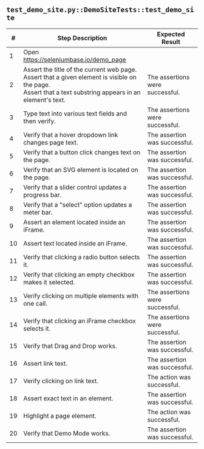 ``test_demo_site.py::DemoSiteTests::test_demo_site``
---
| # | Step Description | Expected Result |
| - | ---------------- | --------------- |
| 1 | Open https://seleniumbase.io/demo_page |  |
| 2 | Assert the title of the current web page. <br /> Assert that a given element is visible on the page. <br /> Assert that a text substring appears in an element's text. | The assertions were successful. |
| 3 | Type text into various text fields and then verify. | The assertions were successful. |
| 4 | Verify that a hover dropdown link changes page text. | The assertion was successful. |
| 5 | Verify that a button click changes text on the page. | The assertion was successful. |
| 6 | Verify that an SVG element is located on the page. | The assertion was successful. |
| 7 | Verify that a slider control updates a progress bar. | The assertion was successful. |
| 8 | Verify that a "select" option updates a meter bar. | The assertion was successful. |
| 9 | Assert an element located inside an iFrame. | The assertion was successful. |
| 10 | Assert text located inside an iFrame. | The assertion was successful. |
| 11 | Verify that clicking a radio button selects it. | The assertion was successful. |
| 12 | Verify that clicking an empty checkbox makes it selected. | The assertion was successful. |
| 13 | Verify clicking on multiple elements with one call. | The assertions were successful. |
| 14 | Verify that clicking an iFrame checkbox selects it. | The assertions were successful. |
| 15 | Verify that Drag and Drop works. | The assertion was successful. |
| 16 | Assert link text. | The assertion was successful. |
| 17 | Verify clicking on link text. | The action was successful. |
| 18 | Assert exact text in an element. | The assertion was successful. |
| 19 | Highlight a page element. | The action was successful. |
| 20 | Verify that Demo Mode works. | The assertion was successful. |
